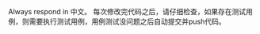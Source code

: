 <!------------------------------------------------------------------------------------
   Add Rules to this file or a short description and have Kiro refine them for you:   
-------------------------------------------------------------------------------------> 
Always respond in 中文。
每次修改完代码之后，请仔细检查，如果存在测试用例，则需要执行测试用例，用例测试没问题之后自动提交并push代码。